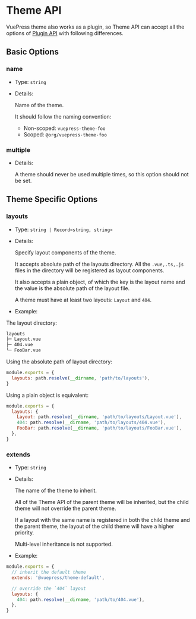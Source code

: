 # Theme API

<NpmBadge package="@vuepress/core" />

VuePress theme also works as a plugin, so Theme API can accept all the options of [Plugin API](./plugin-api.md) with following differences.

## Basic Options

### name

- Type: `string`

- Details:

  Name of the theme.

  It should follow the naming convention:

  - Non-scoped: `vuepress-theme-foo`
  - Scoped: `@org/vuepress-theme-foo`

### multiple

- Details:

  A theme should never be used multiple times, so this option should not be set.

## Theme Specific Options

### layouts

- Type: `string | Record<string, string>`

- Details:

  Specify layout components of the theme.

  It accepts absolute path of the layouts directory. All the `.vue,.ts,.js` files in the directory will be registered as layout components.

  It also accepts a plain object, of which the key is the layout name and the value is the absolute path of the layout file.

  A theme must have at least two layouts: `Layout` and `404`.

- Example:

The layout directory:

```bash
layouts
├─ Layout.vue
├─ 404.vue
└─ FooBar.vue
```

Using the absolute path of layout directory:

```js
module.exports = {
  layouts: path.resolve(__dirname, 'path/to/layouts'),
}
```

Using a plain object is equivalent:

```js
module.exports = {
  layouts: {
    Layout: path.resolve(__dirname, 'path/to/layouts/Layout.vue'),
    404: path.resolve(__dirname, 'path/to/layouts/404.vue'),
    FooBar: path.resolve(__dirname, 'path/to/layouts/FooBar.vue'),
  },
}
```

### extends

- Type: `string`

- Details:

  The name of the theme to inherit.

  All of the Theme API of the parent theme will be inherited, but the child theme will not override the parent theme.

  If a layout with the same name is registered in both the child theme and the parent theme, the layout of the child theme will have a higher priority.

  Multi-level inheritance is not supported.

- Example:

```js
module.exports = {
  // inherit the default theme
  extends: '@vuepress/theme-default',

  // override the `404` layout
  layouts: {
    404: path.resolve(__dirname, 'path/to/404.vue'),
  },
}
```
